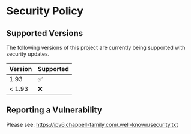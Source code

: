 # Security Policy

## Supported Versions

The following versions of this project are
currently being supported with security updates.

| Version | Supported          |
| ------- | ------------------ |
| 1.93    | :white_check_mark: |
| < 1.93  | :x:                |

## Reporting a Vulnerability

Please see: https://ipv6.chappell-family.com/.well-known/security.txt

